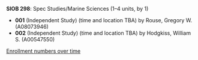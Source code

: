 **SIOB 298**: Spec Studies/Marine Sciences (1–4 units, by 1)

- **001** (Independent Study) (time and location TBA) by Rouse, Gregory W. (A08073946)
- **002** (Independent Study) (time and location TBA) by Hodgkiss, William S. (A00547550)

[Enrollment numbers over time](./SIOB298.tsv)
